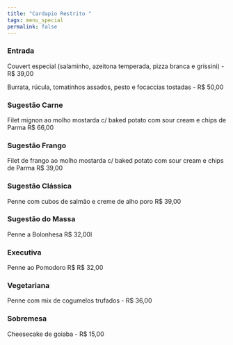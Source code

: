 ```yaml
---
title: "Cardapio Restrito "
tags: menu_special
permalink: false
---
```

### Entrada

Couvert especial (salaminho, azeitona temperada, pizza branca e grissini) - R$ 39,00

Burrata, rúcula, tomatinhos assados, pesto e focaccias tostadas - R$ 50,00

### Sugestão Carne

Filet mignon ao molho mostarda c/ baked potato com sour cream e chips de Parma R$ 66,00

### Sugestão Frango

Filet de frango ao molho mostarda c/ baked potato com sour cream e chips de Parma R$ 39,00

### Sugestão Clássica

Penne com cubos de salmão e creme de alho poro R$ 39,00

### Sugestão do Massa

Penne a Bolonhesa R$ 32,00l

### Executiva

Penne ao Pomodoro R$ R$ 32,00

### Vegetariana

Penne com mix de cogumelos trufados - R$ 36,00

### Sobremesa

Cheesecake de goiaba - R$ 15,00